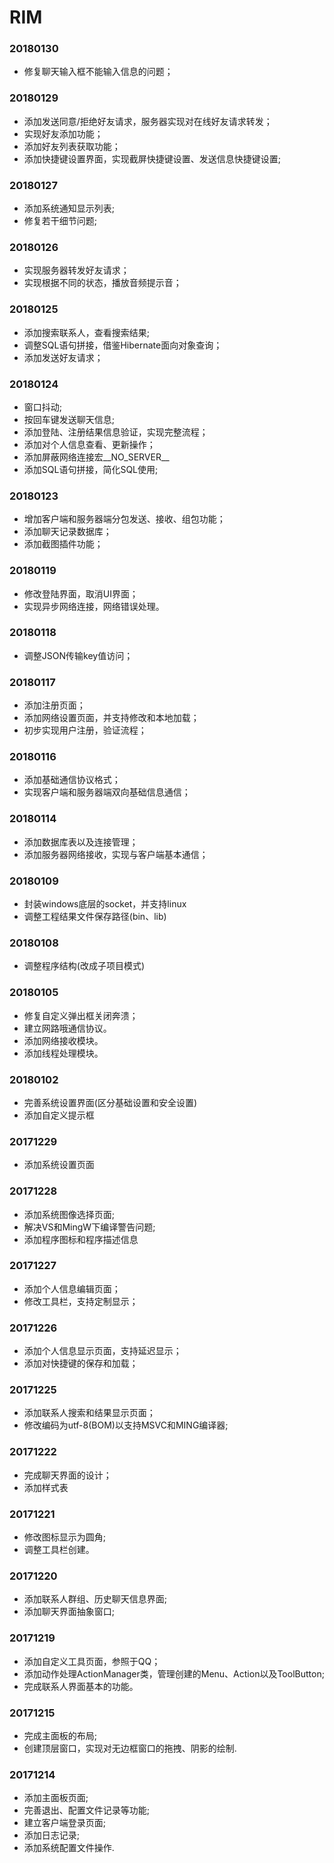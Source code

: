 # RIM

### 20180130
- 修复聊天输入框不能输入信息的问题；

### 20180129
- 添加发送同意/拒绝好友请求，服务器实现对在线好友请求转发；
- 实现好友添加功能；
- 添加好友列表获取功能；
- 添加快捷键设置界面，实现截屏快捷键设置、发送信息快捷键设置;

### 20180127
- 添加系统通知显示列表;
- 修复若干细节问题;

### 20180126
- 实现服务器转发好友请求；
- 实现根据不同的状态，播放音频提示音；

### 20180125
- 添加搜索联系人，查看搜索结果;
- 调整SQL语句拼接，借鉴Hibernate面向对象查询；
- 添加发送好友请求；

### 20180124
- 窗口抖动;
- 按回车键发送聊天信息;
- 添加登陆、注册结果信息验证，实现完整流程；
- 添加对个人信息查看、更新操作；
- 添加屏蔽网络连接宏__NO_SERVER__
- 添加SQL语句拼接，简化SQL使用;

### 20180123
- 增加客户端和服务器端分包发送、接收、组包功能；
- 添加聊天记录数据库；
- 添加截图插件功能；

### 20180119
- 修改登陆界面，取消UI界面；
- 实现异步网络连接，网络错误处理。

### 20180118
- 调整JSON传输key值访问；

### 20180117
- 添加注册页面；
- 添加网络设置页面，并支持修改和本地加载；
- 初步实现用户注册，验证流程；

### 20180116
- 添加基础通信协议格式；
- 实现客户端和服务器端双向基础信息通信；

### 20180114
- 添加数据库表以及连接管理；
- 添加服务器网络接收，实现与客户端基本通信；

### 20180109
- 封装windows底层的socket，并支持linux
- 调整工程结果文件保存路径(bin、lib)

### 20180108
- 调整程序结构(改成子项目模式)

### 20180105
- 修复自定义弹出框关闭奔溃；
- 建立网路哦通信协议。
- 添加网络接收模块。
- 添加线程处理模块。

### 20180102
- 完善系统设置界面(区分基础设置和安全设置)
- 添加自定义提示框

### 20171229
- 添加系统设置页面

### 20171228
- 添加系统图像选择页面;
- 解决VS和MingW下编译警告问题;
- 添加程序图标和程序描述信息

### 20171227
- 添加个人信息编辑页面；
- 修改工具栏，支持定制显示；

### 20171226
- 添加个人信息显示页面，支持延迟显示；
- 添加对快捷键的保存和加载；

### 20171225
- 添加联系人搜索和结果显示页面；
- 修改编码为utf-8(BOM)以支持MSVC和MING编译器;

### 20171222
- 完成聊天界面的设计；
- 添加样式表

### 20171221
- 修改图标显示为圆角;
- 调整工具栏创建。


### 20171220
- 添加联系人群组、历史聊天信息界面;
- 添加聊天界面抽象窗口;

### 20171219
- 添加自定义工具页面，参照于QQ；
- 添加动作处理ActionManager类，管理创建的Menu、Action以及ToolButton;
- 完成联系人界面基本的功能。

### 20171215
- 完成主面板的布局;
- 创建顶层窗口，实现对无边框窗口的拖拽、阴影的绘制.

### 20171214
- 添加主面板页面;
- 完善退出、配置文件记录等功能;
- 建立客户端登录页面;
- 添加日志记录;
- 添加系统配置文件操作.
